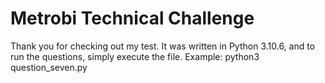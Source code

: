 # Metrobi Technical Challenge

Thank you for checking out my test. It was written in Python 3.10.6, and to run the questions, simply execute the file.
Example: python3 question_seven.py

